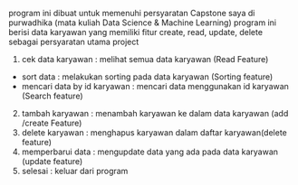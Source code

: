 program ini dibuat untuk memenuhi persyaratan Capstone saya di purwadhika (mata kuliah Data Science & Machine Learning) program ini berisi data karyawan yang memiliki fitur create, read, update, delete sebagai persyaratan utama project 
1. cek data karyawan : melihat semua data karyawan (Read Feature)
-  sort data : melakukan sorting pada data karyawan (Sorting feature)
-  mencari data by id karyawan : mencari data menggunakan id karyawan (Search feature)
2. tambah karyawan : menambah karyawan ke dalam data karyawan (add /create Feature)
3. delete karyawan : menghapus karyawan dalam daftar karyawan(delete feature)
4. memperbarui data : mengupdate data yang ada pada data karyawan (update feature)
5. selesai : keluar dari program 
